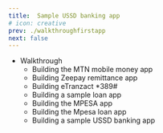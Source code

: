 ```yaml
---
title:  Sample USSD banking app
# icon: creative
prev: ./walkthroughfirstapp
next: false
---
```



- Walkthrough
    - Building the MTN mobile money app
    - Building Zeepay remittance app
    - Building eTranzact *389#
    - Building a sample loan app
    - Building the MPESA app
    - Building the Mpesa loan app
    - Building a sample USSD banking app